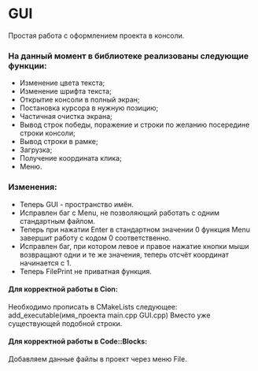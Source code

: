 # GUI
Простая работа с оформлением проекта в консоли.
### На данный момент в библиотеке реализованы следующие функции:
 - Изменение цвета текста;
 - Изменение шрифта текста;
 - Открытие консоли в полный экран;
 - Постановка курсора в нужную позицию;
 - Частичная очистка экрана;
 - Вывод строк победы, поражение и строки по желанию посередине строки консоли;
 - Вывод строки в рамке;
 - Загрузка;
 - Получение координата клика;
 - Меню.
### Изменения:
 - Теперь GUI - пространство имён. 
 - Исправлен баг с Menu, не позволяющий работать с одним стандартным файлом.
 - Теперь при нажатии Enter в стандартном значении 0 функция Menu завершит работу с кодом 0 соответственно. 
 - Исправлен баг, при котором левое и правое нажатие кнопки мыши возвращают одни и те же значения, теперь отсчёт координат начинается с 1.
 - Теперь FilePrint не приватная функция.





#### Для корректной работы в Cion:
Необходимо прописать в CMakeLists следующее: add_executable(имя_проекта main.cpp GUI.cpp)
Вместо уже существующей подобной строки.
#### Для корректной работы в Code::Blocks:
  Добавляем данные файлы в проект через меню File.
